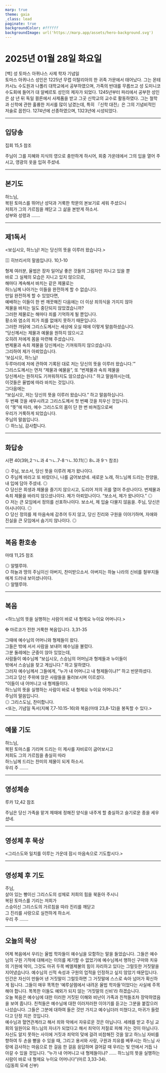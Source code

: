 ```yaml
---
marp: true
theme: gaia
_class: lead
paginate: true
backgroundColor: #ffffff
backgroundImage: url('https://marp.app/assets/hero-background.svg')
---
```


# 2025년 01월 28일 화요일

[백] 성 토마스 아퀴나스 사제 학자 기념일  
토마스 아퀴나스 성인은 1225년 무렵 이탈리아의 한 귀족 가문에서 태어났다. 그는 몬테카시노 수도원과 나폴리 대학교에서 공부하였으며, 가족의 반대를 무릅쓰고 성 도미니코 수도회에 들어가 대 알베르토 성인의 제자가 되었다. 1245년부터 파리에서 공부한 성인은 삼 년 뒤 독일 쾰른에서 사제품을 받고 그곳 신학교의 교수로 활동하였다. 그는 철학과 신학에 관한 훌륭한 저서를 많이 남겼는데, 특히 『신학 대전』은 그의 기념비적인 저술로 꼽힌다. 1274년에 선종하였으며, 1323년에 시성되었다.




---

## 입당송

집회 15,5 참조

주님이 그를 지혜와 지식의 영으로 충만하게 하시어, 회중 가운데에서 그의 입을 열어 주시고, 영광의 옷을 입혀 주셨네.  
  


---

## 본기도

하느님,  
복된 토마스를 뛰어난 성덕과 거룩한 학문의 본보기로 세워 주셨으니  
저희가 그의 가르침을 깨닫고 그 삶을 본받게 하소서.  
성부와 성령과 …….  
  


---

## 제1독서

<보십시오, 하느님! 저는 당신의 뜻을 이루러 왔습니다.>

▥ 히브리서의 말씀입니다. 10,1-10

형제 여러분, 율법은 장차 일어날 좋은 것들의 그림자만 지니고 있을 뿐  
바로 그 실체의 모습은 지니고 있지 않으므로,  
해마다 계속해서 바치는 같은 제물로는  
하느님께 나아가는 이들을 완전하게 할 수 없습니다.  
만일 완전하게 할 수 있었다면,  
예배하는 이들이 한 번 깨끗해진 다음에는 더 이상 죄의식을 가지지 않아  
제물을 바치는 일도 중단되지 않았겠습니까?  
그러한 제물로는 해마다 죄를 기억하게 될 뿐입니다.  
황소와 염소의 피가 죄를 없애지 못하기 때문입니다.  
그러한 까닭에 그리스도께서는 세상에 오실 때에 이렇게 말씀하셨습니다.  
“당신께서는 제물과 예물을 원하지 않으시고  
오히려 저에게 몸을 마련해 주셨습니다.  
번제물과 속죄 제물을 당신께서는 기꺼워하지 않으셨습니다.  
그리하여 제가 아뢰었습니다.  
‘보십시오, 하느님!  
두루마리에 저에 관하여 기록된 대로 저는 당신의 뜻을 이루러 왔습니다.’”  
그리스도께서는 먼저 “제물과 예물을”, 또 “번제물과 속죄 제물을  
당신께서는 원하지도 기꺼워하지도 않으셨습니다.” 하고 말씀하시는데,  
이것들은 율법에 따라 바치는 것입니다.  
그다음에는  
“보십시오, 저는 당신의 뜻을 이루러 왔습니다.” 하고 말씀하십니다.  
두 번째 것을 세우시려고 그리스도께서 첫 번째 것을 치우신 것입니다.  
이 “뜻”에 따라, 예수 그리스도의 몸이 단 한 번 바쳐짐으로써  
우리가 거룩하게 되었습니다.  
주님의 말씀입니다.  
◎ 하느님, 감사합니다.  
  


---

## 화답송

시편 40(39),2ㄱㄴ과 4ㄱㄴ.7-8ㄱㄴ.10.11(◎ 8ㄴ과 9ㄱ 참조)

◎ 주님, 보소서, 당신 뜻을 이루려 제가 왔나이다.  
○ 주님께 바라고 또 바랐더니, 나를 굽어보셨네. 새로운 노래, 하느님께 드리는 찬양을, 내 입에 담아 주셨네. ◎  
○ 당신은 희생과 제물을 즐기지 않으시고, 도리어 저의 귀를 열어 주셨나이다. 번제물과 속죄 제물을 바라지 않으셨나이다. 제가 아뢰었나이다. “보소서, 제가 왔나이다.” ◎  
○ 저는 큰 모임에서 정의를 선포하나이다. 보소서, 제 입술 다물지 않음을. 주님, 당신은 아시나이다. ◎  
○ 당신 정의를 제 마음속에 감추어 두지 않고, 당신 진리와 구원을 이야기하며, 자애와 진실을 큰 모임에서 숨기지 않나이다. ◎  
  


---

## 복음 환호송

마태 11,25 참조

◎ 알렐루야.  
○ 하늘과 땅의 주님이신 아버지, 찬미받으소서. 아버지는 하늘 나라의 신비를 철부지들에게 드러내 보이셨나이다.  
◎ 알렐루야.  
  


---

## 복음

<하느님의 뜻을 실행하는 사람이 바로 내 형제요 누이요 어머니다.>

✠ 마르코가 전한 거룩한 복음입니다. 3,31-35

그때에 예수님의 어머니와 형제들이 왔다.  
그들은 밖에 서서 사람을 보내어 예수님을 불렀다.  
그분 둘레에는 군중이 앉아 있었는데,  
사람들이 예수님께 “보십시오, 스승님의 어머님과 형제들과 누이들이  
밖에서 스승님을 찾고 계십니다.” 하고 말하였다.  
그러자 예수님께서 그들에게, “누가 내 어머니고 내 형제들이냐?” 하고 반문하셨다.  
그리고 당신 주위에 앉은 사람들을 둘러보시며 이르셨다.  
“이들이 내 어머니고 내 형제들이다.  
하느님의 뜻을 실행하는 사람이 바로 내 형제요 누이요 어머니다.”  
주님의 말씀입니다.  
◎ 그리스도님, 찬미합니다.  
<또는, 기념일 독서(지혜 7,7-10.15-16)와 복음(마태 23,8-12)을 봉독할 수 있다.>  
  


---

## 예물 기도

하느님,  
복된 토마스를 기리며 드리는 이 제사를 자비로이 굽어보시고  
저희도 그의 가르침을 충실히 따라  
하느님께 드리는 찬미의 제물이 되게 하소서.  
우리 주 …….  
  


---

## 영성체송

루카 12,42 참조

주님은 당신 가족을 맡겨 제때에 정해진 양식을 내주게 할 충실하고 슬기로운 종을 세우셨네.  
  


---

## 영성체 후 묵상

<그리스도와 일치를 이루는 가운데 잠시 마음속으로 기도합시다.>  


---

## 영성체 후 기도

주님,  
살아 있는 빵이신 그리스도의 성체로 저희의 힘을 북돋아 주시니  
복된 토마스를 기리는 저희가  
스승이신 그리스도의 가르침을 따라 진리를 깨닫고  
그 진리를 사랑으로 실천하게 하소서.  
우리 주 …….  
  


---

## 오늘의 묵상

어제 복음에서 우리는 율법 학자들이 예수님을 모함하는 말을 들었습니다. 그들은 예수님의 구원 기적에 대해서는 이의를 제기할 수 없었기에 예수님께서 행하신 구마와 치유의 기원에 악이, 그것도 마귀 두목 베엘제불의 힘이 자리하고 있다는 그럴듯한 거짓말을 지어냈습니다. 예수님의 신적 속성과 구원의 업적을 인정하고 싶지 않았기 때문입니다. 인간은 자신이 만들어 낸 거짓말이 그럴듯하면 그 거짓말에 스스로 속아 넘어가 확신하게 됩니다. 그들이 매우 똑똑한 ‘예루살렘에서 내려온 율법 학자들’이었다는 사실에 주목해야 합니다. 똑똑한 이들도 예외가 되지 않는 ‘거짓말의 신비’라 하겠습니다.  
오늘 복음은 예수님에 대한 이러한 거짓된 이해와 비난이 가족과 친척들조차 장악하였음을 보여 줍니다. 친척들은 예수님에 대한 이러저러한 이야기를 듣고는 그분을 붙잡으러 나섰습니다. 그들은 그분에 대하여 들은 것만 가지고 예수님더러 미쳤다고, 마귀가 들렸다고 단정 지은 것입니다.  
예수님과 혈연관계라고 해서 죄와 악에서 자유로운 것은 아닙니다. 세례를 받고 주님 교회의 일원이요 하느님의 자녀가 되었다고 해서 죄악이 저절로 피해 가는 것이 아닙니다. 자신도 알지 못하는 사이에 거짓과 죄악의 덫에 걸려 비참해진 것을 알고 하느님 자비를 향하여 두 손을 뻗을 수 있을 때, 그리고 용서와 사랑, 구원과 치유를 베푸시는 하느님 사랑에 감사하는 마음으로 한 걸음 한 걸음 응답하며 걸어갈 때 우리는 빛 안에서 거듭 나아갈 수 있을 것입니다. “누가 내 어머니고 내 형제들이냐? …… 하느님의 뜻을 실행하는 사람이 바로 내 형제요 누이요 어머니다”(마르 3,33-34).  
(김동희 모세 신부)